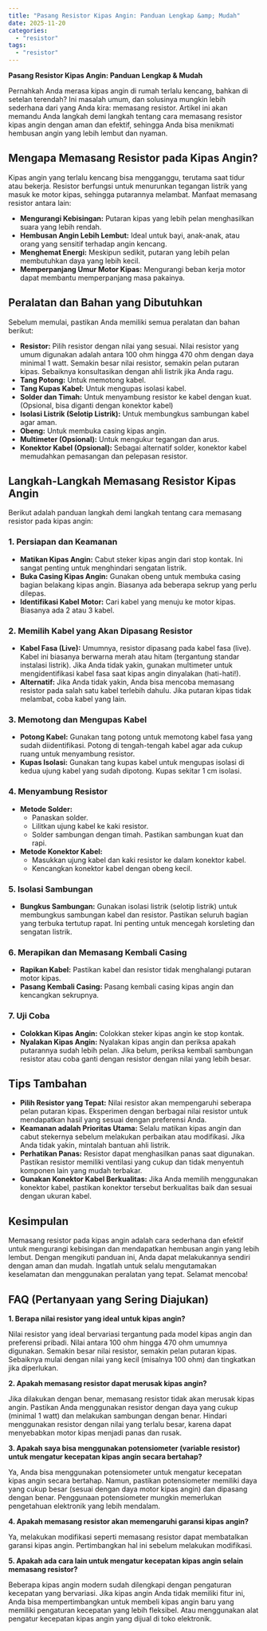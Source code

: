 ```yaml
---
title: "Pasang Resistor Kipas Angin: Panduan Lengkap &amp; Mudah"
date: 2025-11-20
categories: 
  - "resistor"
tags: 
  - "resistor"
---
```


**Pasang Resistor Kipas Angin: Panduan Lengkap & Mudah**

Pernahkah Anda merasa kipas angin di rumah terlalu kencang, bahkan di setelan terendah? Ini masalah umum, dan solusinya mungkin lebih sederhana dari yang Anda kira: memasang resistor. Artikel ini akan memandu Anda langkah demi langkah tentang cara memasang resistor kipas angin dengan aman dan efektif, sehingga Anda bisa menikmati hembusan angin yang lebih lembut dan nyaman.

## Mengapa Memasang Resistor pada Kipas Angin?

Kipas angin yang terlalu kencang bisa mengganggu, terutama saat tidur atau bekerja. Resistor berfungsi untuk menurunkan tegangan listrik yang masuk ke motor kipas, sehingga putarannya melambat. Manfaat memasang resistor antara lain:

- **Mengurangi Kebisingan:** Putaran kipas yang lebih pelan menghasilkan suara yang lebih rendah.
- **Hembusan Angin Lebih Lembut:** Ideal untuk bayi, anak-anak, atau orang yang sensitif terhadap angin kencang.
- **Menghemat Energi:** Meskipun sedikit, putaran yang lebih pelan membutuhkan daya yang lebih kecil.
- **Memperpanjang Umur Motor Kipas:** Mengurangi beban kerja motor dapat membantu memperpanjang masa pakainya.

## Peralatan dan Bahan yang Dibutuhkan

Sebelum memulai, pastikan Anda memiliki semua peralatan dan bahan berikut:

- **Resistor:** Pilih resistor dengan nilai yang sesuai. Nilai resistor yang umum digunakan adalah antara 100 ohm hingga 470 ohm dengan daya minimal 1 watt. Semakin besar nilai resistor, semakin pelan putaran kipas. Sebaiknya konsultasikan dengan ahli listrik jika Anda ragu.
- **Tang Potong:** Untuk memotong kabel.
- **Tang Kupas Kabel:** Untuk mengupas isolasi kabel.
- **Solder dan Timah:** Untuk menyambung resistor ke kabel dengan kuat. (Opsional, bisa diganti dengan konektor kabel)
- **Isolasi Listrik (Selotip Listrik):** Untuk membungkus sambungan kabel agar aman.
- **Obeng:** Untuk membuka casing kipas angin.
- **Multimeter (Opsional):** Untuk mengukur tegangan dan arus.
- **Konektor Kabel (Opsional):** Sebagai alternatif solder, konektor kabel memudahkan pemasangan dan pelepasan resistor.

## Langkah-Langkah Memasang Resistor Kipas Angin

Berikut adalah panduan langkah demi langkah tentang cara memasang resistor pada kipas angin:

### 1\. Persiapan dan Keamanan

- **Matikan Kipas Angin:** Cabut steker kipas angin dari stop kontak. Ini sangat penting untuk menghindari sengatan listrik.
- **Buka Casing Kipas Angin:** Gunakan obeng untuk membuka casing bagian belakang kipas angin. Biasanya ada beberapa sekrup yang perlu dilepas.
- **Identifikasi Kabel Motor:** Cari kabel yang menuju ke motor kipas. Biasanya ada 2 atau 3 kabel.

### 2\. Memilih Kabel yang Akan Dipasang Resistor

- **Kabel Fasa (Live):** Umumnya, resistor dipasang pada kabel fasa (live). Kabel ini biasanya berwarna merah atau hitam (tergantung standar instalasi listrik). Jika Anda tidak yakin, gunakan multimeter untuk mengidentifikasi kabel fasa saat kipas angin dinyalakan (hati-hati!).
- **Alternatif:** Jika Anda tidak yakin, Anda bisa mencoba memasang resistor pada salah satu kabel terlebih dahulu. Jika putaran kipas tidak melambat, coba kabel yang lain.

### 3\. Memotong dan Mengupas Kabel

- **Potong Kabel:** Gunakan tang potong untuk memotong kabel fasa yang sudah diidentifikasi. Potong di tengah-tengah kabel agar ada cukup ruang untuk menyambung resistor.
- **Kupas Isolasi:** Gunakan tang kupas kabel untuk mengupas isolasi di kedua ujung kabel yang sudah dipotong. Kupas sekitar 1 cm isolasi.

### 4\. Menyambung Resistor

- **Metode Solder:**
    - Panaskan solder.
    - Lilitkan ujung kabel ke kaki resistor.
    - Solder sambungan dengan timah. Pastikan sambungan kuat dan rapi.
- **Metode Konektor Kabel:**
    - Masukkan ujung kabel dan kaki resistor ke dalam konektor kabel.
    - Kencangkan konektor kabel dengan obeng kecil.

### 5\. Isolasi Sambungan

- **Bungkus Sambungan:** Gunakan isolasi listrik (selotip listrik) untuk membungkus sambungan kabel dan resistor. Pastikan seluruh bagian yang terbuka tertutup rapat. Ini penting untuk mencegah korsleting dan sengatan listrik.

### 6\. Merapikan dan Memasang Kembali Casing

- **Rapikan Kabel:** Pastikan kabel dan resistor tidak menghalangi putaran motor kipas.
- **Pasang Kembali Casing:** Pasang kembali casing kipas angin dan kencangkan sekrupnya.

### 7\. Uji Coba

- **Colokkan Kipas Angin:** Colokkan steker kipas angin ke stop kontak.
- **Nyalakan Kipas Angin:** Nyalakan kipas angin dan periksa apakah putarannya sudah lebih pelan. Jika belum, periksa kembali sambungan resistor atau coba ganti dengan resistor dengan nilai yang lebih besar.

## Tips Tambahan

- **Pilih Resistor yang Tepat:** Nilai resistor akan mempengaruhi seberapa pelan putaran kipas. Eksperimen dengan berbagai nilai resistor untuk mendapatkan hasil yang sesuai dengan preferensi Anda.
- **Keamanan adalah Prioritas Utama:** Selalu matikan kipas angin dan cabut stekernya sebelum melakukan perbaikan atau modifikasi. Jika Anda tidak yakin, mintalah bantuan ahli listrik.
- **Perhatikan Panas:** Resistor dapat menghasilkan panas saat digunakan. Pastikan resistor memiliki ventilasi yang cukup dan tidak menyentuh komponen lain yang mudah terbakar.
- **Gunakan Konektor Kabel Berkualitas:** Jika Anda memilih menggunakan konektor kabel, pastikan konektor tersebut berkualitas baik dan sesuai dengan ukuran kabel.

## Kesimpulan

Memasang resistor pada kipas angin adalah cara sederhana dan efektif untuk mengurangi kebisingan dan mendapatkan hembusan angin yang lebih lembut. Dengan mengikuti panduan ini, Anda dapat melakukannya sendiri dengan aman dan mudah. Ingatlah untuk selalu mengutamakan keselamatan dan menggunakan peralatan yang tepat. Selamat mencoba!

## FAQ (Pertanyaan yang Sering Diajukan)

**1\. Berapa nilai resistor yang ideal untuk kipas angin?**

Nilai resistor yang ideal bervariasi tergantung pada model kipas angin dan preferensi pribadi. Nilai antara 100 ohm hingga 470 ohm umumnya digunakan. Semakin besar nilai resistor, semakin pelan putaran kipas. Sebaiknya mulai dengan nilai yang kecil (misalnya 100 ohm) dan tingkatkan jika diperlukan.

**2\. Apakah memasang resistor dapat merusak kipas angin?**

Jika dilakukan dengan benar, memasang resistor tidak akan merusak kipas angin. Pastikan Anda menggunakan resistor dengan daya yang cukup (minimal 1 watt) dan melakukan sambungan dengan benar. Hindari menggunakan resistor dengan nilai yang terlalu besar, karena dapat menyebabkan motor kipas menjadi panas dan rusak.

**3\. Apakah saya bisa menggunakan potensiometer (variable resistor) untuk mengatur kecepatan kipas angin secara bertahap?**

Ya, Anda bisa menggunakan potensiometer untuk mengatur kecepatan kipas angin secara bertahap. Namun, pastikan potensiometer memiliki daya yang cukup besar (sesuai dengan daya motor kipas angin) dan dipasang dengan benar. Penggunaan potensiometer mungkin memerlukan pengetahuan elektronik yang lebih mendalam.

**4\. Apakah memasang resistor akan memengaruhi garansi kipas angin?**

Ya, melakukan modifikasi seperti memasang resistor dapat membatalkan garansi kipas angin. Pertimbangkan hal ini sebelum melakukan modifikasi.

**5\. Apakah ada cara lain untuk mengatur kecepatan kipas angin selain memasang resistor?**

Beberapa kipas angin modern sudah dilengkapi dengan pengaturan kecepatan yang bervariasi. Jika kipas angin Anda tidak memiliki fitur ini, Anda bisa mempertimbangkan untuk membeli kipas angin baru yang memiliki pengaturan kecepatan yang lebih fleksibel. Atau menggunakan alat pengatur kecepatan kipas angin yang dijual di toko elektronik.
